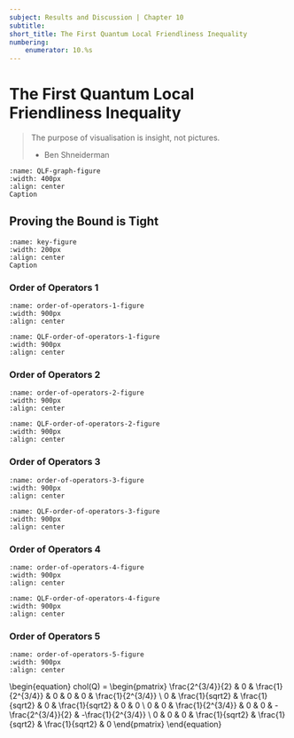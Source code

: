 ```yaml
---
subject: Results and Discussion | Chapter 10
subtitle:
short_title: The First Quantum Local Friendliness Inequality
numbering: 
    enumerator: 10.%s
---
```


# The First Quantum Local Friendliness Inequality

> The purpose of visualisation is insight, not pictures.
> - Ben Shneiderman

```{figure} QLFgraph.JPG
:name: QLF-graph-figure
:width: 400px
:align: center
Caption
```

## Proving the Bound is Tight

```{figure} key.JPG
:name: key-figure
:width: 200px
:align: center
Caption
```

### Order of Operators 1

```{figure} order-of-operators-1.JPG
:name: order-of-operators-1-figure
:width: 900px
:align: center
```

```{figure} QLF-order-of-operators-1.JPG
:name: QLF-order-of-operators-1-figure
:width: 900px
:align: center
```

### Order of Operators 2

```{figure} order-of-operators-2.JPG
:name: order-of-operators-2-figure
:width: 900px
:align: center
```

```{figure} QLF-order-of-operators-2.JPG
:name: QLF-order-of-operators-2-figure
:width: 900px
:align: center
```

### Order of Operators 3

```{figure} order-of-operators-3.JPG
:name: order-of-operators-3-figure
:width: 900px
:align: center
```

```{figure} QLF-order-of-operators-3.JPG
:name: QLF-order-of-operators-3-figure
:width: 900px
:align: center
```

### Order of Operators 4

```{figure} order-of-operators-4.JPG
:name: order-of-operators-4-figure
:width: 900px
:align: center
```

```{figure} QLF-order-of-operators-4.JPG
:name: QLF-order-of-operators-4-figure
:width: 900px
:align: center
```

### Order of Operators 5

```{figure} order-of-operators-5.JPG
:name: order-of-operators-5-figure
:width: 900px
:align: center
```
\begin{equation}
chol(Q) = \begin{pmatrix}
\frac{2^{3/4}}{2} & 0 & \frac{1}{2^{3/4}} & 0 & 0 & 0 & \frac{1}{2^{3/4}} \\
0 & \frac{1}{sqrt2} & \frac{1}{sqrt2} & 0 & \frac{1}{sqrt2} & 0 & 0 \\
0 & 0 & \frac{1}{2^{3/4}} & 0 & 0 & -\frac{2^{3/4}}{2} & -\frac{1}{2^{3/4}} \\
0 & 0 & 0 & \frac{1}{sqrt2} & \frac{1}{sqrt2} & \frac{1}{sqrt2} & 0
\end{pmatrix}
\end{equation}